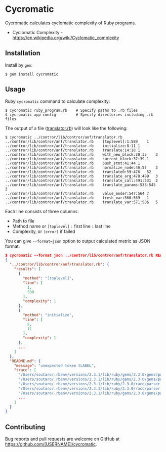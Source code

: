 # Cycromatic

Cycromatic calculates cyclomatic complexity of Ruby programs.

* Cyclomatic Complexity - https://en.wikipedia.org/wiki/Cyclomatic_complexity

## Installation

Install by `gem`:

    $ gem install cycromatic

## Usage

Ruby `cycromatic` command to calculate complexity:

```
$ cycromatic ruby_program.rb    # Specify paths to .rb files
$ cycromatic app config         # Specify directories including .rb files
```

The output of a file ([translator.rb](https://github.com/soutaro/contror/blob/e06797997f7b08ded4987f012704d2de04106afa/lib/contror/anf/translator.rb)) will look like the following:

```
$ cycromatic ../contror/lib/contror/anf/translator.rb
../contror/lib/contror/anf/translator.rb	[toplevel]:1:589	1
../contror/lib/contror/anf/translator.rb	initialize:8:11	1
../contror/lib/contror/anf/translator.rb	translate:14:18	1
../contror/lib/contror/anf/translator.rb	with_new_block:20:35	3
../contror/lib/contror/anf/translator.rb	current_block:37:39	1
../contror/lib/contror/anf/translator.rb	push_stmt:41:44	1
../contror/lib/contror/anf/translator.rb	normalize_node:46:57	3
../contror/lib/contror/anf/translator.rb	translate0:59:476	52
../contror/lib/contror/anf/translator.rb	translate_arg:478:489	3
../contror/lib/contror/anf/translator.rb	translate_call:491:531	2
../contror/lib/contror/anf/translator.rb	translate_params:533:545	2
../contror/lib/contror/anf/translator.rb	value_node?:547:564	7
../contror/lib/contror/anf/translator.rb	fresh_var:566:569	1
../contror/lib/contror/anf/translator.rb	translate_var:571:586	5
```

Each line consists of three columns:

* Path to file
* Method name or `[toplevel]` `:` first line `:` last line
* Complexity, or `[error]` if failed

You can give `--format=json` option to output calculated metric as JSON format.

```json
$ cycromatic --format json ../contror/lib/contror/anf/translator.rb README.md | jq .
{
  "../contror/lib/contror/anf/translator.rb": {
    "results": [
      {
        "method": "[toplevel]",
        "line": [
          1,
          589
        ],
        "complexity": 1
      },
      {
        "method": "initialize",
        "line": [
          8,
          11
        ],
        "complexity": 1
      },
      ...
    ]
  },
  "README.md": {
    "message": "unexpected token tLABEL",
    "trace": [
      "/Users/soutaro/.rbenv/versions/2.3.1/lib/ruby/gems/2.3.0/gems/parser-2.3.1.2/lib/parser/diagnostic/engine.rb:71:in `process'",
      "/Users/soutaro/.rbenv/versions/2.3.1/lib/ruby/gems/2.3.0/gems/parser-2.3.1.2/lib/parser/base.rb:263:in `on_error'",
      "/Users/soutaro/.rbenv/versions/2.3.1/lib/ruby/2.3.0/racc/parser.rb:259:in `_racc_do_parse_c'",
      "/Users/soutaro/.rbenv/versions/2.3.1/lib/ruby/2.3.0/racc/parser.rb:259:in `do_parse'",
      "/Users/soutaro/.rbenv/versions/2.3.1/lib/ruby/gems/2.3.0/gems/parser-2.3.1.2/lib/parser/base.rb:162:in `parse'",
      ...
    ]
  }
}
```

## Contributing

Bug reports and pull requests are welcome on GitHub at https://github.com/[USERNAME]/cycromatic.
